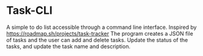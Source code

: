 # Task-CLI
A simple to do list accessible through a command line interface. Inspired by https://roadmap.sh/projects/task-tracker
The program creates a JSON file of tasks and the user can add and delete tasks. Update the status of the tasks, and update the task name and description.
